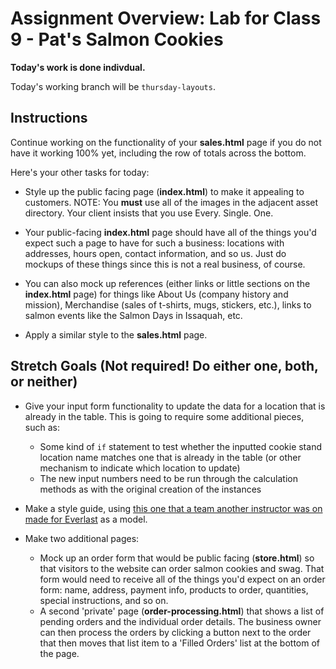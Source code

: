 # Assignment Overview: Lab for Class 9 - Pat's Salmon Cookies

**Today's work is done indivdual.**

Today's working branch will be `thursday-layouts`.

## Instructions

Continue working on the functionality of your **sales.html** page if you do not have it working 100% yet, including the row of totals across the bottom.

Here's your other tasks for today:

- Style up the public facing page (**index.html**) to make it appealing to customers. NOTE: You **must** use all of the images in the adjacent asset directory. Your client insists that you use Every. Single. One.
- Your public-facing **index.html** page should have all of the things you'd expect such a page to have for such a business: locations with addresses, hours open, contact information, and so us. Just do mockups of these things since this is not a real business, of course.
- You can also mock up references (either links or little sections on the **index.html** page) for things like About Us (company history and mission), Merchandise (sales of t-shirts, mugs, stickers, etc.), links to salmon events like the Salmon Days in Issaquah, etc. 

- Apply a similar style to the **sales.html** page.

## Stretch Goals (Not required! Do either one, both, or neither)

- Give your input form functionality to update the data for a location that is already in the table. This is going to require some additional pieces, such as:
	- Some kind of `if` statement to test whether the inputted cookie stand location name matches one that is already in the table (or other mechanism to indicate which location to update)
	- The new input numbers need to be run through the calculation methods as with the original creation of the instances

- Make a style guide, using [this one that a team another instructor was on made for Everlast](http://everlast.com/style-guide) as a model.

- Make two additional pages:
	- Mock up an order form that would be public facing (**store.html**) so that visitors to the website can order salmon cookies and swag. That form would need to receive all of the things you'd expect on an order form: name, address, payment info, products to order, quantities, special instructions, and so on.
	- A second 'private' page (**order-processing.html**) that shows a list of pending orders and the individual order details. The business owner can then process the orders by clicking a button next to the order that then moves that list item to a 'Filled Orders' list at the bottom of the page.
